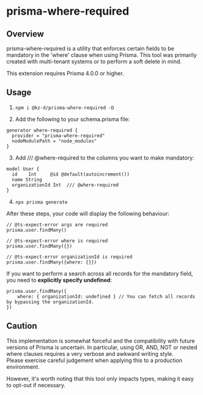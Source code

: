 # prisma-where-required

## Overview
prisma-where-required is a utility that enforces certain fields to be mandatory in the 'where' clause when using Prisma. 
This tool was primarily created with multi-tenant systems or to perform a soft delete in mind.

This extension requires Prisma 4.0.0 or higher.


## Usage
1. `npm i @kz-d/prisma-where-required -D`

2. Add the following to your schema.prisma file:

```
generator where-required {
  provider = "prisma-where-required"
  nodeModulePath = "node_modules"
}
```

3. Add /// @where-required to the columns you want to make mandatory:

```
model User {
  id    Int     @id @default(autoincrement())
  name String
  organizationId Int  /// @where-required
}
```

4. `npx prisma generate`

After these steps, your code will display the following behaviour:

```
// @ts-expect-error args are required
prisma.user.findMany()

// @ts-expect-error where is required
prisma.user.findMany({})

// @ts-expect-error organizationId is required
prisma.user.findMany({where: {}})
```

If you want to perform a search across all records for the mandatory field, you need to **explicitly specify undefined**:

```
prisma.user.findMany({
    where: { organizationId: undefined } // You can fetch all records by bypassing the organizationId.
})
```

## Caution
This implementation is somewhat forceful and the compatibility with future versions of Prisma is uncertain. In particular, using OR, AND, NOT or nested where clauses requires a very verbose and awkward writing style.  
Please exercise careful judgement when applying this to a production environment.

However, it's worth noting that this tool only impacts types, making it easy to opt-out if necessary.


